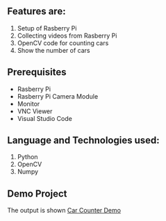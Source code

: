 ## Features are:

1. Setup of Rasberry Pi
2. Collecting videos from Rasberry Pi
3. OpenCV code for counting cars
4. Show the number of cars

## Prerequisites
* Rasberry Pi
* Rasberry Pi Camera Module
* Monitor
* VNC Viewer
* Visual Studio Code

## Language and Technologies used:
1. Python
2. OpenCV
3. Numpy

## Demo Project
The output is shown [Car Counter Demo](2836.pptx)
